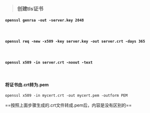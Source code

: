 > ### 创建tls证书

####  ```openssl genrsa -out -server.key 2048```

<br>

####  ```openssl req -new -x509	-key server.key -out server.crt -days 365```


<br>

####  ```openssl x509 -in server.crt -noout -text```

<br>

#### 将证书由.crt转为.pem
```openssl x509 -in mycert.crt -out mycert.pem -outform PEM```

==按照上面步骤生成的.crt文件转成.pem后，内容是没有区别的==
